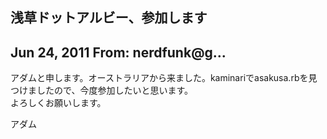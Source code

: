 ## 浅草ドットアルビー、参加します

## Jun 24, 2011 From: nerdfunk@g...

アダムと申します。オーストラリアから来ました。kaminariでasakusa.rbを見つけましたので、今度参加したいと思います。  
よろしくお願いします。

アダム

